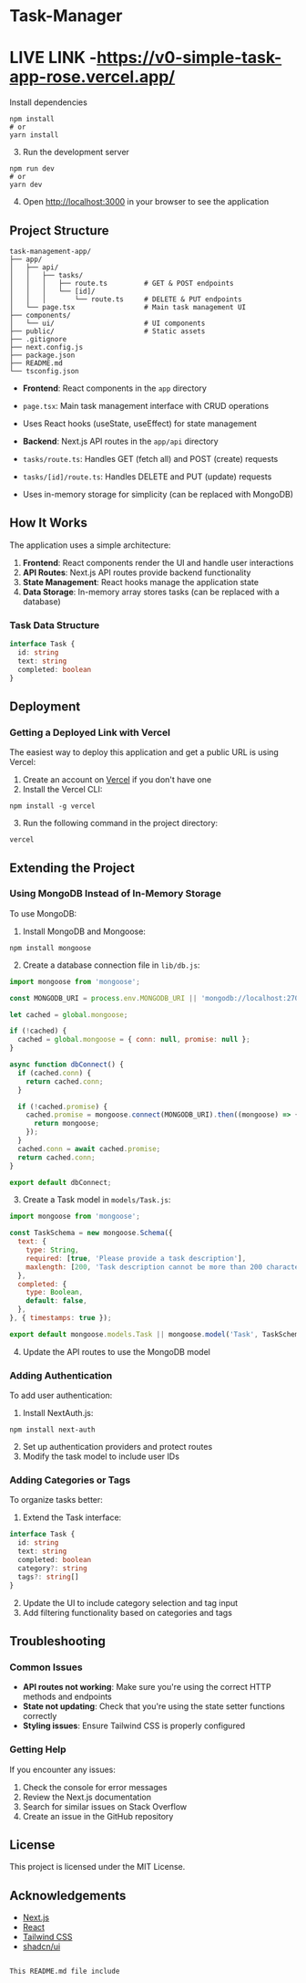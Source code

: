 # Task-Manager
# LIVE LINK -https://v0-simple-task-app-rose.vercel.app/
Install dependencies

```shellscript
npm install
# or
yarn install
```
3. Run the development server

```shellscript
npm run dev
# or
yarn dev
```


4. Open [http://localhost:3000](http://localhost:3000) in your browser to see the application


## Project Structure

```plaintext
task-management-app/
├── app/
│   ├── api/
│   │   ├── tasks/
│   │   │   ├── route.ts         # GET & POST endpoints
│   │   │   └── [id]/
│   │   │       └── route.ts     # DELETE & PUT endpoints
│   └── page.tsx                 # Main task management UI
├── components/
│   └── ui/                      # UI components
├── public/                      # Static assets
├── .gitignore
├── next.config.js
├── package.json
├── README.md
└── tsconfig.json
```

- **Frontend**: React components in the `app` directory

- `page.tsx`: Main task management interface with CRUD operations
- Uses React hooks (useState, useEffect) for state management



- **Backend**: Next.js API routes in the `app/api` directory

- `tasks/route.ts`: Handles GET (fetch all) and POST (create) requests
- `tasks/[id]/route.ts`: Handles DELETE and PUT (update) requests
- Uses in-memory storage for simplicity (can be replaced with MongoDB)





## How It Works

The application uses a simple architecture:

1. **Frontend**: React components render the UI and handle user interactions
2. **API Routes**: Next.js API routes provide backend functionality
3. **State Management**: React hooks manage the application state
4. **Data Storage**: In-memory array stores tasks (can be replaced with a database)


### Task Data Structure

```typescript
interface Task {
  id: string
  text: string
  completed: boolean
}
```

## Deployment

### Getting a Deployed Link with Vercel

The easiest way to deploy this application and get a public URL is using Vercel:

1. Create an account on [Vercel](https://vercel.com) if you don't have one
2. Install the Vercel CLI:

```shellscript
npm install -g vercel
```


3. Run the following command in the project directory:

```shellscript
vercel
```



## Extending the Project

### Using MongoDB Instead of In-Memory Storage

To use MongoDB:

1. Install MongoDB and Mongoose:

```shellscript
npm install mongoose
```


2. Create a database connection file in `lib/db.js`:

```javascript
import mongoose from 'mongoose';

const MONGODB_URI = process.env.MONGODB_URI || 'mongodb://localhost:27017/task-app';

let cached = global.mongoose;

if (!cached) {
  cached = global.mongoose = { conn: null, promise: null };
}

async function dbConnect() {
  if (cached.conn) {
    return cached.conn;
  }

  if (!cached.promise) {
    cached.promise = mongoose.connect(MONGODB_URI).then((mongoose) => {
      return mongoose;
    });
  }
  cached.conn = await cached.promise;
  return cached.conn;
}

export default dbConnect;
```


3. Create a Task model in `models/Task.js`:

```javascript
import mongoose from 'mongoose';

const TaskSchema = new mongoose.Schema({
  text: {
    type: String,
    required: [true, 'Please provide a task description'],
    maxlength: [200, 'Task description cannot be more than 200 characters'],
  },
  completed: {
    type: Boolean,
    default: false,
  },
}, { timestamps: true });

export default mongoose.models.Task || mongoose.model('Task', TaskSchema);
```


4. Update the API routes to use the MongoDB model


### Adding Authentication

To add user authentication:

1. Install NextAuth.js:

```shellscript
npm install next-auth
```


2. Set up authentication providers and protect routes
3. Modify the task model to include user IDs


### Adding Categories or Tags

To organize tasks better:

1. Extend the Task interface:

```typescript
interface Task {
  id: string
  text: string
  completed: boolean
  category?: string
  tags?: string[]
}
```


2. Update the UI to include category selection and tag input
3. Add filtering functionality based on categories and tags


## Troubleshooting

### Common Issues

- **API routes not working**: Make sure you're using the correct HTTP methods and endpoints
- **State not updating**: Check that you're using the state setter functions correctly
- **Styling issues**: Ensure Tailwind CSS is properly configured


### Getting Help

If you encounter any issues:

1. Check the console for error messages
2. Review the Next.js documentation
3. Search for similar issues on Stack Overflow
4. Create an issue in the GitHub repository


## License

This project is licensed under the MIT License.

## Acknowledgements

- [Next.js](https://nextjs.org/)
- [React](https://reactjs.org/)
- [Tailwind CSS](https://tailwindcss.com/)
- [shadcn/ui](https://ui.shadcn.com/)


```plaintext

This README.md file include
```

